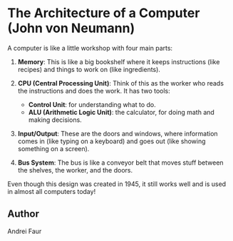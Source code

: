 # The Architecture of a Computer (John von Neumann)

A computer is like a little workshop with four main parts:

1. **Memory**: This is like a big bookshelf where it keeps instructions (like recipes) and things to work on (like ingredients).

2. **CPU (Central Processing Unit)**: Think of this as the worker who reads the instructions and does the work. It has two tools:
   - **Control Unit**: for understanding what to do.
   - **ALU (Arithmetic Logic Unit)**: the calculator, for doing math and making decisions.

3. **Input/Output**: These are the doors and windows, where information comes in (like typing on a keyboard) and goes out (like showing something on a screen).

4. **Bus System**: The bus is like a conveyor belt that moves stuff between the shelves, the worker, and the doors.

Even though this design was created in 1945, it still works well and is used in almost all computers today!

## Author
Andrei Faur
